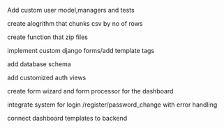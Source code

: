 Add custom user model,managers and tests 

create alogrithm that chunks csv by no of rows

create function that zip files

implement custom django forms/add template tags 

add database schema

add customized auth views

create form wizard and form processor for the dashboard 

integrate system for login /register/password_change with error handling 

connect dashboard templates to backend
